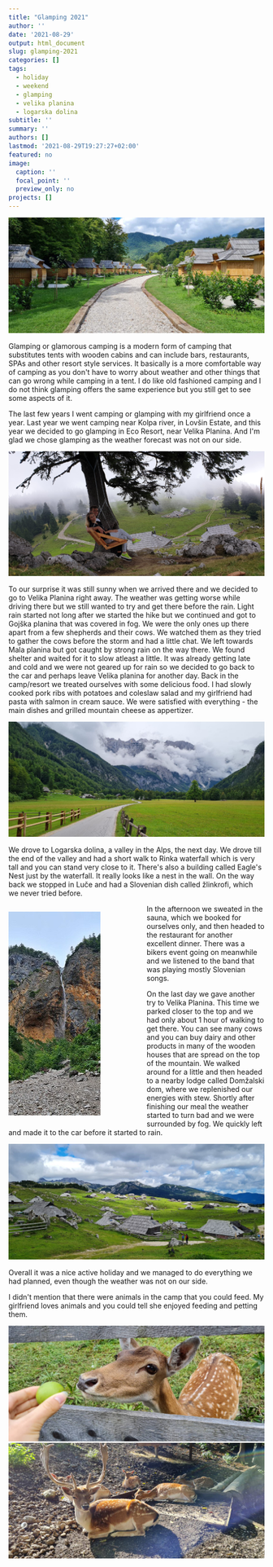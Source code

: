 ```yaml
---
title: "Glamping 2021"
author: ''
date: '2021-08-29'
output: html_document
slug: glamping-2021
categories: []
tags:
  - holiday
  - weekend
  - glamping
  - velika planina
  - logarska dolina
subtitle: ''
summary: ''
authors: []
lastmod: '2021-08-29T19:27:27+02:00'
featured: no
image:
  caption: ''
  focal_point: ''
  preview_only: no
projects: []
---
```



![Eco Resort](images/ecoresort.jpg)

Glamping or glamorous camping is a modern form of camping that substitutes tents with wooden cabins and can include bars, restaurants, SPAs and other resort style services. It basically is a more comfortable way of camping as you don't have to worry about weather and other things that can go wrong while camping in a tent. I do like old fashioned camping and I do not think glamping offers the same experience but you still get to see some aspects of it. 


The last few years I went camping or glamping with my girlfriend once a year. Last year we went camping near Kolpa river, in Lovšin Estate, and this year we decided to go glamping in Eco Resort, near Velika Planina. And I'm glad we chose glamping as the weather forecast was not on our side. 

![Gojška Planina](images/gp.jpg)

To our surprise it was still sunny when we arrived there and we decided to go to Velika Planina right away. The weather was getting worse while driving there but we still wanted to try and get there before the rain. Light rain started not long after we started the hike but we continued and got to Gojška planina that was covered in fog. We were the only ones up there apart from a few shepherds and their cows. We watched them as they tried to gather the cows before the storm and had a little chat. We left towards Mala planina but got caught by strong rain on the way there. We found shelter and waited for it to slow atleast a little. It was already getting late and cold and we were not geared up for rain so we decided to go back to the car and perhaps leave Velika planina for another day. 
Back in the camp/resort we treated ourselves with some delicious food. I had slowly cooked pork ribs with potatoes and coleslaw salad and my girlfriend had pasta with salmon in cream sauce. We were satisfied with everything - the main dishes and grilled mountain cheese as appertizer. 

![Logarska dolina](images/logarska.jpg)

We drove to Logarska dolina, a valley in the Alps, the next day. We drove till the end of the valley and had a short walk to Rinka waterfall which is very tall and you can stand very close to it. There's also a building called Eagle's Nest just by the waterfall. It really looks like a nest in the wall. On the way back we stopped in Luče and had a Slovenian dish called žlinkrofi, which we never tried before.

<div class = "imageContainer">

![Rinka Waterfall](images/rinka.jpg)
</div>

In the afternoon we sweated in the sauna, which we booked for ourselves only, and then headed to the restaurant for another excellent dinner. There was a bikers event going on meanwhile and we listened to the band that was playing mostly Slovenian songs.

On the last day we gave another try to Velika Planina. This time we parked closer to the top and we had only about 1 hour of walking to get there. You can see many cows and you can buy dairy and other products in many of the wooden houses that are spread on the top of the mountain. We walked around for a little and then headed to a nearby lodge called Domžalski dom, where we replenished our energies with stew. Shortly after finishing our meal the weather started to turn bad and we were surrounded by fog. We quickly left and made it to the car before it started to rain. 

![Velika Planina](images/vp.jpg)

Overall it was a nice active holiday and we managed to do everything we had planned, even though the weather was not on our side. 



I didn't mention that there were animals in the camp that you could feed. My girlfriend loves animals and you could tell she enjoyed feeding and petting them.

![](images/zivali2.jpg)
![](images/zivali1.jpg)


<style type="text/css">
.imageContainer {
  width: 50% !important;
  height: 50% !important;
  float:left;
  position:relative;
  margin-right: 20px;
}

.floatImg {
  width: 50%;
  height: 2 5%;
  float: right;
  position:relative;
  margin-left: 20px;
}
</style>


